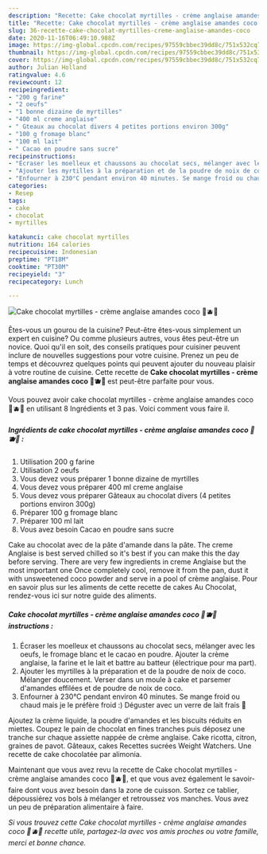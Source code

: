 ```yaml
---
description: "Recette: Cake chocolat myrtilles - crème anglaise amandes coco 🍫🫐🥥"
title: "Recette: Cake chocolat myrtilles - crème anglaise amandes coco 🍫🫐🥥"
slug: 36-recette-cake-chocolat-myrtilles-creme-anglaise-amandes-coco
date: 2020-11-16T06:49:10.988Z
image: https://img-global.cpcdn.com/recipes/97559cbbec39dd8c/751x532cq70/cake-chocolat-myrtilles-creme-anglaise-amandes-coco-🍫🫐🥥-photo-principale-de-la-recette.jpg
thumbnail: https://img-global.cpcdn.com/recipes/97559cbbec39dd8c/751x532cq70/cake-chocolat-myrtilles-creme-anglaise-amandes-coco-🍫🫐🥥-photo-principale-de-la-recette.jpg
cover: https://img-global.cpcdn.com/recipes/97559cbbec39dd8c/751x532cq70/cake-chocolat-myrtilles-creme-anglaise-amandes-coco-🍫🫐🥥-photo-principale-de-la-recette.jpg
author: Julian Holland
ratingvalue: 4.6
reviewcount: 12
recipeingredient:
- "200 g farine"
- "2 oeufs"
- "1 bonne dizaine de myrtilles"
- "400 ml creme anglaise"
- " Gteaux au chocolat divers 4 petites portions environ 300g"
- "100 g fromage blanc"
- "100 ml lait"
- " Cacao en poudre sans sucre"
recipeinstructions:
- "Écraser les moelleux et chaussons au chocolat secs, mélanger avec les oeufs, le fromage blanc et le cacao en poudre. Ajouter la crème anglaise, la farine et le lait et battre au batteur (électrique pour ma part)."
- "Ajouter les myrtilles à la préparation et de la poudre de noix de coco. Mélanger doucement. Verser dans un moule à cake et parsemer d&#39;amandes effilées et de poudre de noix de coco."
- "Enfourner à 230°C pendant environ 40 minutes. Se mange froid ou chaud mais je le préfère froid :) Déguster avec un verre de lait frais 🥰"
categories:
- Resep
tags:
- cake
- chocolat
- myrtilles

katakunci: cake chocolat myrtilles 
nutrition: 164 calories
recipecuisine: Indonesian
preptime: "PT18M"
cooktime: "PT30M"
recipeyield: "3"
recipecategory: Lunch

---
```



![Cake chocolat myrtilles - crème anglaise amandes coco 🍫🫐🥥](https://img-global.cpcdn.com/recipes/97559cbbec39dd8c/751x532cq70/cake-chocolat-myrtilles-creme-anglaise-amandes-coco-🍫🫐🥥-photo-principale-de-la-recette.jpg)

Êtes-vous un gourou de la cuisine? Peut-être êtes-vous simplement un expert en cuisine? Ou comme plusieurs autres, vous êtes peut-être un novice. Quoi qu'il en soit, des conseils pratiques pour cuisiner peuvent inclure de nouvelles suggestions pour votre cuisine. Prenez un peu de temps et découvrez quelques points qui peuvent ajouter du nouveau plaisir à votre routine de cuisine. Cette recette de <strong> Cake chocolat myrtilles - crème anglaise amandes coco 🍫🫐🥥 </strong> est peut-être parfaite pour vous.

<!--inarticleads1-->

Vous pouvez avoir cake chocolat myrtilles - crème anglaise amandes coco 🍫🫐🥥 en utilisant 8 Ingrédients et 3 pas. Voici comment vous faire il.

##### Ingrédients de cake chocolat myrtilles - crème anglaise amandes coco 🍫🫐🥥 :

1. Utilisation 200 g farine
1. Utilisation 2 oeufs
1. Vous devez vous préparer 1 bonne dizaine de myrtilles
1. Vous devez vous préparer 400 ml creme anglaise
1. Vous devez vous préparer  Gâteaux au chocolat divers (4 petites portions environ 300g)
1. Préparer 100 g fromage blanc
1. Préparer 100 ml lait
1. Vous avez besoin  Cacao en poudre sans sucre


Cake au chocolat avec de la pâte d&#39;amande dans la pâte. The creme Anglaise is best served chilled so it&#39;s best if you can make this the day before serving. There are very few ingredients in creme Anglaise but the most important one Once completely cool, remove it from the pan, dust it with unsweetened coco powder and serve in a pool of crème anglaise. Pour en savoir plus sur les aliments de cette recette de cakes Au Chocolat, rendez-vous ici sur notre guide des aliments. 

<!--inarticleads2-->

##### Cake chocolat myrtilles - crème anglaise amandes coco 🍫🫐🥥 instructions :

1. Écraser les moelleux et chaussons au chocolat secs, mélanger avec les oeufs, le fromage blanc et le cacao en poudre. Ajouter la crème anglaise, la farine et le lait et battre au batteur (électrique pour ma part).
1. Ajouter les myrtilles à la préparation et de la poudre de noix de coco. Mélanger doucement. Verser dans un moule à cake et parsemer d&#39;amandes effilées et de poudre de noix de coco.
1. Enfourner à 230°C pendant environ 40 minutes. Se mange froid ou chaud mais je le préfère froid :) Déguster avec un verre de lait frais 🥰


Ajoutez la crème liquide, la poudre d&#39;amandes et les biscuits réduits en miettes. Coupez le pain de chocolat en fines tranches puis déposez une tranche sur chaque assiette nappée de crème anglaise. Cake ricotta, citron, graines de pavot. Gâteaux, cakes Recettes sucrées Weight Watchers. Une recette de cake chocolatée par alimonia. 

<!--inarticleads1-->

<p>
Maintenant que vous avez revu la recette de Cake chocolat myrtilles - crème anglaise amandes coco 🍫🫐🥥, et que vous avez également le savoir-faire dont vous avez besoin dans la zone de cuisson. Sortez ce tablier, dépoussiérez vos bols à mélanger et retroussez vos manches. Vous avez un peu de préparation alimentaire à faire.
</p>

<p>
<i>Si vous trouvez cette Cake chocolat myrtilles - crème anglaise amandes coco 🍫🫐🥥 recette utile, partagez-la avec vos amis proches ou votre famille, merci et bonne chance.</i>
</p>
